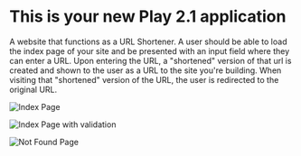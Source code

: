 This is your new Play 2.1 application
=====================================

A website that functions as a URL Shortener.  A user should be able to load the index page of your site and be presented with an input field where they can enter a URL. Upon entering the URL, a "shortened" version of that url is created and shown to the user as a URL to the site you're building.  When visiting that "shortened" version of the URL, the user is redirected to the original URL.

![Index Page](https://raw.github.com/epishkin/shortener/master/public/images/index.png)

![Index Page with validation](https://raw.github.com/epishkin/shortener/master/public/images/validation.png)

![Not Found Page](https://raw.github.com/epishkin/shortener/master/public/images/not-found.png)
